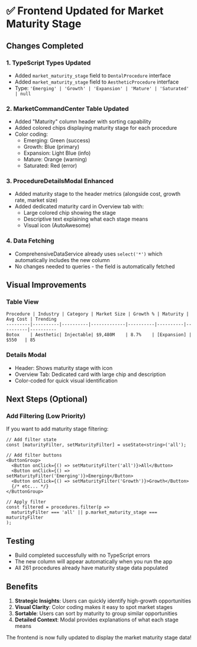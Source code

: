 # ✅ Frontend Updated for Market Maturity Stage

## Changes Completed

### 1. TypeScript Types Updated
- Added `market_maturity_stage` field to `DentalProcedure` interface
- Added `market_maturity_stage` field to `AestheticProcedure` interface
- Type: `'Emerging' | 'Growth' | 'Expansion' | 'Mature' | 'Saturated' | null`

### 2. MarketCommandCenter Table Updated
- Added "Maturity" column header with sorting capability
- Added colored chips displaying maturity stage for each procedure
- Color coding:
  - Emerging: Green (success)
  - Growth: Blue (primary)
  - Expansion: Light Blue (info)
  - Mature: Orange (warning)
  - Saturated: Red (error)

### 3. ProcedureDetailsModal Enhanced
- Added maturity stage to the header metrics (alongside cost, growth rate, market size)
- Added dedicated maturity card in Overview tab with:
  - Large colored chip showing the stage
  - Descriptive text explaining what each stage means
  - Visual icon (AutoAwesome)

### 4. Data Fetching
- ComprehensiveDataService already uses `select('*')` which automatically includes the new column
- No changes needed to queries - the field is automatically fetched

## Visual Improvements

### Table View
```
Procedure | Industry | Category | Market Size | Growth % | Maturity | Avg Cost | Trending
---------|----------|----------|-------------|----------|----------|----------|----------
Botox    | Aesthetic| Injectable| $9,480M    | 8.7%    | [Expansion] | $550   | 85
```

### Details Modal
- Header: Shows maturity stage with icon
- Overview Tab: Dedicated card with large chip and description
- Color-coded for quick visual identification

## Next Steps (Optional)

### Add Filtering (Low Priority)
If you want to add maturity stage filtering:

```tsx
// Add filter state
const [maturityFilter, setMaturityFilter] = useState<string>('all');

// Add filter buttons
<ButtonGroup>
  <Button onClick={() => setMaturityFilter('all')}>All</Button>
  <Button onClick={() => setMaturityFilter('Emerging')}>Emerging</Button>
  <Button onClick={() => setMaturityFilter('Growth')}>Growth</Button>
  {/* etc... */}
</ButtonGroup>

// Apply filter
const filtered = procedures.filter(p => 
  maturityFilter === 'all' || p.market_maturity_stage === maturityFilter
);
```

## Testing
- Build completed successfully with no TypeScript errors
- The new column will appear automatically when you run the app
- All 261 procedures already have maturity stage data populated

## Benefits
1. **Strategic Insights**: Users can quickly identify high-growth opportunities
2. **Visual Clarity**: Color coding makes it easy to spot market stages
3. **Sortable**: Users can sort by maturity to group similar opportunities
4. **Detailed Context**: Modal provides explanations of what each stage means

The frontend is now fully updated to display the market maturity stage data!